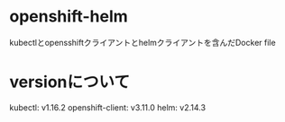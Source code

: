 # openshift-helm
kubectlとopensshiftクライアントとhelmクライアントを含んだDocker file

# versionについて
kubectl: v1.16.2
openshift-client: v3.11.0
helm: v2.14.3